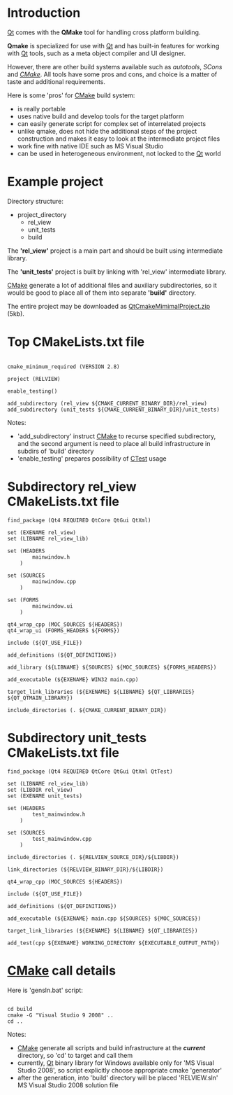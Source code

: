 # Introduction #

[Qt](Qt.md) comes with the **QMake** tool for handling cross platform building.

**Qmake** is specialized for use with [Qt](Qt.md) and has built-in features for working with [Qt](Qt.md) tools, such as a meta object compiler and UI designer.

However, there are other build systems available such as _autotools_, _SCons_ and _[CMake](CMake.md)_. All tools have some pros and cons, and choice is a matter of taste and additional requirements.

Here is some 'pros' for [CMake](CMake.md) build system:
  * is really portable
  * uses native build and develop tools for the target platform
  * can easily generate script for complex set of interrelated projects
  * unlike qmake, does not hide the additional steps of the project construction and makes it easy to look at the intermediate project files
  * work fine with native IDE such as MS Visual Studio
  * can be used in heterogeneous environment, not locked to the [Qt](Qt.md) world

# Example project #

Directory structure:
  * project\_directory
    * rel\_view
    * unit\_tests
    * build

The **'rel\_view'** project is a main part and should be built using intermediate library.

The **'unit\_tests'** project is built by linking with 'rel\_view' intermediate library.

[CMake](CMake.md) generate a lot of additional files and auxiliary subdirectories, so it would be good to place all of them into separate **'build'** directory.

The entire project may be downloaded as [QtCmakeMimimalProject.zip](http://relview.googlecode.com/files/QtCmakeMimimalProject.zip) (5kb).


# Top CMakeLists.txt file #

```

cmake_minimum_required (VERSION 2.8)

project (RELVIEW)

enable_testing()

add_subdirectory (rel_view ${CMAKE_CURRENT_BINARY_DIR}/rel_view)
add_subdirectory (unit_tests ${CMAKE_CURRENT_BINARY_DIR}/unit_tests)

```

Notes:
  * 'add\_subdirectory' instruct [CMake](CMake.md) to recurse specified subdirectory, and the second argument is need to place all build infrastructure in subdirs of 'build' directory
  * 'enable\_testing' prepares possibility of [CTest](CMake#CTest.md) usage

# Subdirectory rel\_view CMakeLists.txt file #

```
find_package (Qt4 REQUIRED QtCore QtGui QtXml)

set (EXENAME rel_view)
set (LIBNAME rel_view_lib)

set (HEADERS 
        mainwindow.h
    )

set (SOURCES 
        mainwindow.cpp
    )

set (FORMS
        mainwindow.ui
    )
    
qt4_wrap_cpp (MOC_SOURCES ${HEADERS})
qt4_wrap_ui (FORMS_HEADERS ${FORMS})

include (${QT_USE_FILE})

add_definitions (${QT_DEFINITIONS})

add_library (${LIBNAME} ${SOURCES} ${MOC_SOURCES} ${FORMS_HEADERS}) 

add_executable (${EXENAME} WIN32 main.cpp)

target_link_libraries (${EXENAME} ${LIBNAME} ${QT_LIBRARIES} ${QT_QTMAIN_LIBRARY})

include_directories (. ${CMAKE_CURRENT_BINARY_DIR})
```


# Subdirectory unit\_tests CMakeLists.txt file #

```
find_package (Qt4 REQUIRED QtCore QtGui QtXml QtTest)

set (LIBNAME rel_view_lib)
set (LIBDIR rel_view)
set (EXENAME unit_tests)

set (HEADERS 
        test_mainwindow.h
    )

set (SOURCES 
        test_mainwindow.cpp
    )

include_directories (. ${RELVIEW_SOURCE_DIR}/${LIBDIR})

link_directories (${RELVIEW_BINARY_DIR}/${LIBDIR})

qt4_wrap_cpp (MOC_SOURCES ${HEADERS})

include (${QT_USE_FILE})

add_definitions (${QT_DEFINITIONS})

add_executable (${EXENAME} main.cpp ${SOURCES} ${MOC_SOURCES})

target_link_libraries (${EXENAME} ${LIBNAME} ${QT_LIBRARIES})

add_test(cpp ${EXENAME} WORKING_DIRECTORY ${EXECUTABLE_OUTPUT_PATH})

```

# [CMake](CMake.md) call details #

Here is 'gensln.bat' script:
```

cd build
cmake -G "Visual Studio 9 2008" ..
cd ..
```

Notes:
  * [CMake](CMake.md) generate all scripts and build infrastructure at the _**current**_ directory, so 'cd' to target and call them
  * currently, [Qt](Qt.md) binary library for Windows available only for 'MS Visual Studio 2008', so script explicitly choose  appropriate cmake 'generator'
  * after the generation, into 'build' directory will be placed 'RELVIEW.sln' MS Visual Studio 2008 solution file